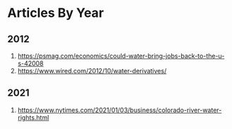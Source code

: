 # Articles By Year

## 2012
1. https://psmag.com/economics/could-water-bring-jobs-back-to-the-u-s-42008
2. https://www.wired.com/2012/10/water-derivatives/

## 2021
1. https://www.nytimes.com/2021/01/03/business/colorado-river-water-rights.html 
